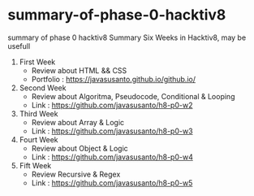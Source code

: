 # summary-of-phase-0-hacktiv8
summary of phase 0 hacktiv8
Summary Six Weeks in Hacktiv8, may be usefull
1. First Week 
   - Review about HTML && CSS
   - Portfolio : https://javasusanto.github.io/github.io/
2. Second Week
   - Review about Algoritma, Pseudocode, Conditional & Looping
   - Link : https://github.com/javasusanto/h8-p0-w2
3. Third Week
   - Review about Array & Logic
   - Link : https://github.com/javasusanto/h8-p0-w3
4. Fourt Week 
   - Review about Object & Logic
   - Link : https://github.com/javasusanto/h8-p0-w4
5. Fift Week 
   - Review Recursive & Regex
   - Link : https://github.com/javasusanto/h8-p0-w5

